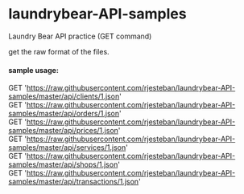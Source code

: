 # laundrybear-API-samples
Laundry Bear API practice (GET command)  

get the raw format of the files.  
  
#### sample usage:
GET 'https://raw.githubusercontent.com/rjesteban/laundrybear-API-samples/master/api/clients/1.json'  
GET 'https://raw.githubusercontent.com/rjesteban/laundrybear-API-samples/master/api/orders/1.json'  
GET 'https://raw.githubusercontent.com/rjesteban/laundrybear-API-samples/master/api/prices/1.json'  
GET 'https://raw.githubusercontent.com/rjesteban/laundrybear-API-samples/master/api/services/1.json'  
GET 'https://raw.githubusercontent.com/rjesteban/laundrybear-API-samples/master/api/shops/1.json'  
GET 'https://raw.githubusercontent.com/rjesteban/laundrybear-API-samples/master/api/transactions/1.json'  
